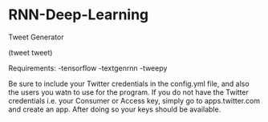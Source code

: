 # RNN-Deep-Learning
Tweet Generator

(tweet tweet)

Requirements:
  -tensorflow
  -textgenrnn
  -tweepy
  
 Be sure to include your Twitter credentials in the config.yml file, and also the users you watn to use for the program.
 If you do not have the Twitter credentials i.e. your Consumer or Access key, simply go to apps.twitter.com and create an app.
 After doing so your keys should be available.

